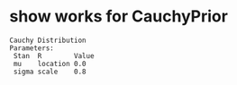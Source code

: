 # show works for CauchyPrior

    Cauchy Distribution
    Parameters:
     Stan  R        Value
     mu    location 0.0  
     sigma scale    0.8  

